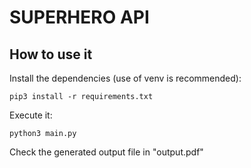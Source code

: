 # SUPERHERO API

## How to use it
Install the dependencies (use of venv is recommended):

    pip3 install -r requirements.txt

Execute it:

    python3 main.py

Check the generated output file in "output.pdf"
